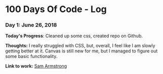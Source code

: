 # 100 Days Of Code - Log

### Day 1: June 26, 2018 

**Today's Progress**: Cleaned up some css, created repo on Github.

**Thoughts:** I really struggled with CSS, but, overall, I feel like I am slowly getting better at it. Canvas is still new for me, but I managed to figure out some basic functionality.

**Link to work:** [Sam Armstrong](https://samarmstrong.xyz)


